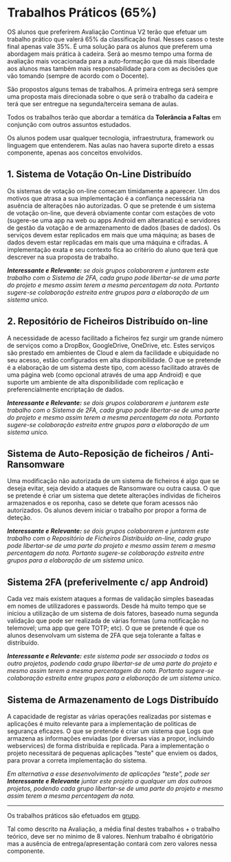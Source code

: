# Trabalhos Práticos (65%)

OS alunos que preferirem Avaliação Continua V2 terão que efetuar um trabalho prático que valerá 65% da classificação final. Nesses casos o teste final apenas vale 35%.
É uma solução para os alunos que preferem uma abordagem mais prática à cadeira. Será ao mesmo tempo uma forma de avaliação mais vocacionada para a auto-formação que dá mais liberdade aos alunos mas também mais responsabilidade para com as decisões que vão tomando (sempre de acordo com o Docente).

São propostos alguns temas de trabalhos. A primeira entrega será sempre uma proposta mais direcionada sobre o que será o trabalho da cadeira e terá que ser entregue na segunda/terceira semana de aulas.

Todos os trabalhos terão que abordar a temática da **Tolerância a Faltas** em conjunção com outros assuntos estudados.

Os alunos podem usar qualquer tecnologia, infraestrutura, framework ou linguagem que entenderem. Nas aulas nao havera suporte direto a essas componente, apenas aos conceitos envolvidos.

## 1. Sistema de Votação On-Line Distribuído

Os sistemas de votação on-line comecam timidamente a aparecer. Um dos motivos que atrasa a sua implementação é a confiança necessária na asuência de alterações não autorizadas.
O que se pretende é um sistema de votação on-line, que deverá obviamente contar com estações de voto (sugere-se uma app na web ou apps Android em alteranatica) e servidores de gestão da votação e de armazenamento de dados (bases de dados). Os serviços devem estar replicados em mais que uma máquina; as bases de dados devem estar replicadas em mais que uma máquina e cifradas.
A implementação exata e seu contexto fica ao critério do aluno que terá que descrever na sua proposta de trabalho.

***Interessante e Relevante:*** *se dois grupos colaborarem e juntarem este trabalho com o Sistema de 2FA, cada grupo pode libertar-se de uma parte do projeto e mesmo assim terem a mesma percentagem da nota. Portanto sugere-se colaboração estreita entre grupos para a elaboração de um sistema unico.*

## 2. Repositório de Ficheiros Distribuído on-line

A necessidade de acesso facilitado a ficheiros fez surgir um grande número de serviços como a DropBox, GoogleDrive, OneDrive, etc.
Estes serviços são prestado em ambientes de Cloud e alem da facilidade e ubiquidade no seu acesso, estão configurados em alta disponibilidade.
O que se pretende é a elaboração de um sistema deste tipo, com acesso facilitado através de uma página web (como opcional através de uma app Android) e que suporte um ambiente de alta disponibilidade com replicação e preferencialmente encriptação de dados.

***Interessante e Relevante:*** *se dois grupos colaborarem e juntarem este trabalho com o Sistema de 2FA, cada grupo pode libertar-se de uma parte do projeto e mesmo assim terem a mesma percentagem da nota. Portanto sugere-se colaboração estreita entre grupos para a elaboração de um sistema unico.*

## Sistema de Auto-Reposição de ficheiros / Anti-Ransomware

Uma modificação não autorizada de um sistema de ficheiros é algo que se deseja evitar, seja devido a ataques de Ransomware ou outra causa.
O que se pretende é criar um sistema que detete alterações individas de ficheiros armazenados e os reponha, caso se detete que foram acessos não autorizados. Os alunos devem iniciar o trabalho por propor a forma de deteção.

***Interessante e Relevante:*** *se dois grupos colaborarem e juntarem este trabalho com o Repositório de Ficheiros Distribuído on-line, cada grupo pode libertar-se de uma parte do projeto e mesmo assim terem a mesma percentagem da nota. Portanto sugere-se colaboração estreita entre grupos para a elaboração de um sistema unico.*

## Sistema 2FA (preferivelmente c/ app Android)

Cada vez mais existem ataques a formas de validação simples baseadas em nomes de utilizadores e passwords. Desde há muito tempo que se iniciou a utilização de um sistema de dois fatores, baseado numa segunda validação que pode ser realizada de várias formas (uma notificação no telemovel; uma app que gere TOTP; etc).
O que se pretende é que os alunos desenvolvam um sistema de 2FA que seja tolerante a faltas e distribuído.

***Interessante e Relevante:*** *este sistema pode ser associado a todos os outro projetos, podendo cada grupo libertar-se de uma parte do projeto e mesmo assim terem a mesma percentagem da nota. Portanto sugere-se colaboração estreita entre grupos para a elaboração de um sistema unico.*
 
## Sistema de Armazenamento de Logs Distribuído

A capacidade de registar as várias operações realizadas por sistemas e aplicações é muito relevante para a implementação de politicas de segurança eficazes.
O que se pretende é criar um sistema que Logs que armazena as informações enviadas (por diversas vias a propor, incluindo webservices) de forma distribuída e replicada.
Para a implementação o projeto necessitará de pequenas aplicações "teste" que enviem os dados, para provar a correta implementação do sistema.

*Em alternativa a esse desenvolvimento de aplicações "teste", pode ser* ***Interessante e Relevante*** *juntar este projeto a qualquer um dos outroos projetos, podendo cada grupo libertar-se de uma parte do projeto e mesmo assim terem a mesma percentagem da nota.*

---

Os trabalhos práticos são efetuados em [grupo](https://github.com/pmrosa-classes/SistemasDistribuidosEI/blob/main/TrabsP/TrabsP-grupos.md).

Tal como descrito na Avaliação, a média final destes trabalhos + o trabalho teórico, deve ser no minimo de 8 valores. Nenhum trabalho é obrigatório mas a ausência de entrega/apresentação contará com zero valores nessa componente.
